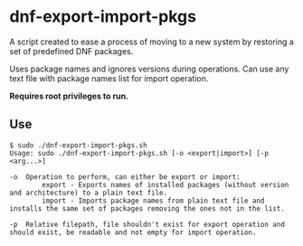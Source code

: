 # dnf-export-import-pkgs

A script created to ease a process of moving to a new system by restoring
a set of predefined DNF packages.

Uses package names and ignores versions during operations.
Can use any text file with package names list for import operation.

**Requires root privileges to run.**

## Use

    $ sudo ./dnf-export-import-pkgs.sh
    Usage: sudo ./dnf-export-import-pkgs.sh [-o <export|import>] [-p <arg...>]

    -o  Operation to perform, can either be export or import:
            export - Exports names of installed packages (without version and architecture) to a plain text file.
            import - Imports package names from plain text file and installs the same set of packages removing the ones not in the list.

    -p  Relative filepath, file shouldn't exist for export operation and should exist, be readable and not empty for import operation.
